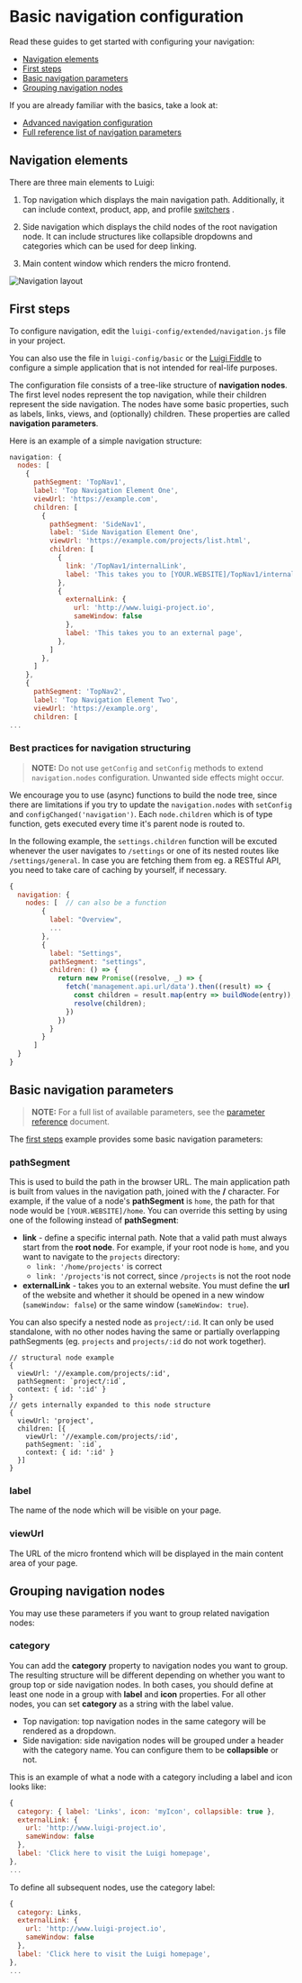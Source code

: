 <!-- meta
{
  "node": {
    "label": "Basic navigation",
    "category": {
      "label": "Luigi Core"
    },
    "metaData": {
      "categoryPosition": 2,
      "position": 1
    }
  }
}
meta -->

#  Basic navigation configuration

Read these guides to get started with configuring your navigation:

* [Navigation elements](#navigation-elements)
* [First steps](#first-steps)
* [Basic navigation parameters](#basic-navigation-parameters)
* [Grouping navigation nodes](#grouping-navigation-nodes)

If you are already familiar with the basics, take a look at:
* [Advanced navigation configuration](navigation-advanced.md)
* [Full reference list of navigation parameters](navigation-parameters-reference.md)

## Navigation elements

There are three main elements to Luigi:

1. Top navigation which displays the main navigation path. Additionally, it can include context, product, app, and profile [switchers](navigation-parameters-reference.md#context-switcher) .

2. Side navigation which displays the child nodes of the root navigation node. It can include structures like collapsible dropdowns and categories which can be used for deep linking.
3. Main content window which renders the micro frontend.


![Navigation layout](assets/navigation-structure.png)


## First steps

To configure navigation, edit the `luigi-config/extended/navigation.js` file in your project.

You can also use the file in `luigi-config/basic` or the [Luigi Fiddle](https://fiddle.luigi-project.io) to configure a simple application that is not intended for real-life purposes.

The configuration file consists of a tree-like structure of **navigation nodes**. The first level nodes represent the top navigation, while their children represent the side navigation. The nodes have some basic properties, such as labels, links, views, and (optionally) children. These properties are called **navigation parameters**.

Here is an example of a simple navigation structure:

```javascript
navigation: {
  nodes: [
    {
      pathSegment: 'TopNav1',
      label: 'Top Navigation Element One',
      viewUrl: 'https://example.com',
      children: [
        {
          pathSegment: 'SideNav1',
          label: 'Side Navigation Element One',
          viewUrl: 'https://example.com/projects/list.html',
          children: [
            {
              link: '/TopNav1/internalLink',
              label: 'This takes you to [YOUR.WEBSITE]/TopNav1/internalLink',
            },
            {
              externalLink: {
                url: 'http://www.luigi-project.io',
                sameWindow: false
              },
              label: 'This takes you to an external page',
            },
          ]
        },
      ]
    },
    {
      pathSegment: 'TopNav2',
      label: 'Top Navigation Element Two',
      viewUrl: 'https://example.org',
      children: [
...
```

### Best practices for navigation structuring

<!-- add-attribute:class:warning -->
>**NOTE:** Do not use `getConfig` and `setConfig` methods to extend `navigation.nodes` configuration. Unwanted side effects might occur.

We encourage you to use (async) functions to build the node tree, since there are limitations if you try to update the `navigation.nodes` with `setConfig` and `configChanged('navigation')`. Each `node.children` which is of type function, gets executed every time it's parent node is routed to.

In the following example, the `settings.children` function will be excuted whenever the user navigates to `/settings` or one of its nested routes like `/settings/general`. In case you are fetching them from eg. a RESTful API, you need to take care of caching by yourself, if necessary.

```javascript
{
  navigation: {
    nodes: [  // can also be a function
        {
          label: "Overview",
          ...
        },
        {
          label: "Settings",
          pathSegment: "settings",
          children: () => {
            return new Promise((resolve, _) => {
              fetch('management.api.url/data').then((result) => {
                const children = result.map(entry => buildNode(entry));
                resolve(children);
              })
            })
          }
        }
      ]
  }
}
```

## Basic navigation parameters

<!-- add-attribute:class:warning -->
>**NOTE:** For a full list of available parameters, see the [parameter reference](navigation-parameters-reference.md) document.

The [first steps](#first-steps) example provides some basic navigation parameters:

### pathSegment
This is used to build the path in the browser URL. The main application path is built from values in the navigation path, joined with the **/** character. For example, if the value of a node's **pathSegment** is `home`, the path for that node would be `[YOUR.WEBSITE]/home`.  You can override this setting by using one of the following instead of **pathSegment**:
* **link** - define a specific internal path. Note that a valid path must always start from the **root node**. For example, if your root node is `home`, and you want to navigate to the `projects` directory:
	- `link: '/home/projects'` is correct
	- `link: '/projects'`is not correct, since `/projects` is not the root node
* **externalLink** - takes you to an external website. You must define the **url** of the website and whether it should be opened in a new window (`sameWindow: false`) or the same window (`sameWindow: true`).

You can also specify a nested node as `project/:id`. It can only be used standalone, with no other nodes having the same or partially overlapping pathSegments (eg. `projects` and `projects/:id` do not work together).

```
// structural node example
{
  viewUrl: '//example.com/projects/:id',
  pathSegment: `project/:id`,
  context: { id: ':id' }
}
// gets internally expanded to this node structure
{
  viewUrl: 'project',
  children: [{
    viewUrl: '//example.com/projects/:id',
    pathSegment: `:id`,
    context: { id: ':id' }
  }]
}
```

### label
The name of the node which will be visible on your page.
### viewUrl
The URL of the micro frontend which will be displayed in the main content area of your page.

## Grouping navigation nodes

You may use these parameters if you want to group related navigation nodes:

### category
You can add the **category** property to navigation nodes you want to group. The resulting structure will be different depending on whether you want to group top or side navigation nodes. In both cases, you should define at least one node in a group with **label** and **icon** properties. For all other nodes, you can set **category** as a string with the label value.

* Top navigation:
top navigation nodes in the same category will be rendered as a dropdown.
* Side navigation:
side navigation nodes will be grouped under a header with the category name. You can configure them to be **collapsible** or not.

This is an example of what a node with a category including a label and icon looks like:

```javascript
{
  category: { label: 'Links', icon: 'myIcon', collapsible: true },
  externalLink: {
    url: 'http://www.luigi-project.io',
    sameWindow: false
  },
  label: 'Click here to visit the Luigi homepage',
},
...
```

To define all subsequent nodes, use the category label:

```javascript
{
  category: Links,
  externalLink: {
    url: 'http://www.luigi-project.io',
    sameWindow: false
  },
  label: 'Click here to visit the Luigi homepage',
},
...
```
